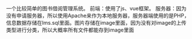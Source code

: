 一个比较简单的图书借阅管理系统。
前端：使用了js、vue框架。
服务器：因为没有申请服务器，所以使用Apache来作为本地服务器，服务器端使用的是PHP，信息数据存储在lms.sql里面。图片存储在image里面，因为没有对image的上传类型进行分类，所以大概率所有文件都能存到image里面
